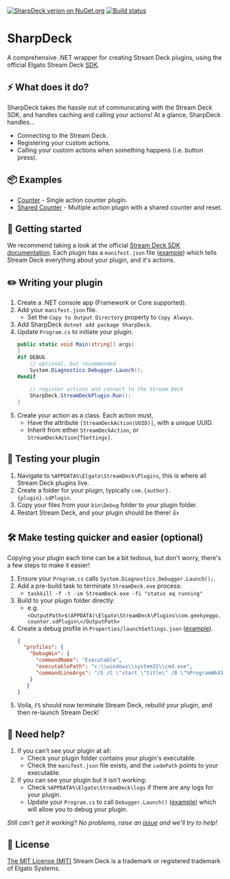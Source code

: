 [![SharpDeck verion on NuGet.org](https://img.shields.io/nuget/v/SharpDeck.svg)](https://www.nuget.org/packages/SharpDeck/) [![Build status](https://github.com/GeekyEggo/SharpDeck/workflows/build/badge.svg)](https://github.com/GeekyEggo/SharpDeck/actions?query=workflow%3Abuild)

# SharpDeck

A comprehensive .NET wrapper for creating Stream Deck plugins, using the official Elgato Stream Deck [SDK](https://developer.elgato.com/documentation/stream-deck/sdk/overview).

## ⚡ What does it do?

SharpDeck takes the hassle out of communicating with the Stream Deck SDK, and handles caching and calling your actions! At a glance, SharpDeck handles...

* Connecting to the Stream Deck.
* Registering your custom actions.
* Calling your custom actions when something happens (i.e. button press).

## :package: Examples

* [Counter](/examples/Counter) - Single action counter plugin.
* [Shared Counter](/examples/SharedCounter) - Multiple action plugin with a shared counter and reset.

## :page_facing_up: Getting started

We recommend taking a look at the official [Stream Deck SDK documentation](https://developer.elgato.com/documentation/stream-deck/sdk/overview/). Each plugin has a `manifest.json` file ([example](/examples/SharedCounter/manifest.json)) which tells Stream Deck everything about your plugin, and it's actions.

## :pencil2: Writing your plugin

1. Create a .NET console app (Framework or Core supported).
1. Add your `manifest.json` file.
   * Set the `Copy to Output Directory` property to `Copy Always`.
1. Add SharpDeck `dotnet add package SharpDeck`.
1. Update `Program.cs` to initiate your plugin.
   ```csharp
   public static void Main(string[] args)
   {
   #if DEBUG
       // optional, but recommended
       System.Diagnostics.Debugger.Launch(); 
   #endif
       
       // register actions and connect to the Stream Deck
       SharpDeck.StreamDeckPlugin.Run();
   }
   ```
1. Create your action as a class. Each action must,
   * Have the attribute `[StreamDeckAction(UUID)]`, with a unique UUID.
   * Inherit from either `StreamDeckAction`, or `StreamDeckAction{TSettings}`.

## :construction: Testing your plugin

1. Navigate to `%APPDATA%\Elgato\StreamDeck\Plugins`, this is where all Stream Deck plugins live.
1. Create a folder for your plugin, typically `com.{author}.{plugin}.sdPlugin`.
1. Copy your files from your `bin\Debug` folder to your plugin folder.
1. Restart Stream Deck, and your plugin should be there! :thumbsup:

## :hammer_and_wrench: Make testing quicker and easier (optional)

Copying your plugin each time can be a bit tedious, but don't worry, there's a few steps to make it easier!

1. Ensure your `Program.cs` calls `System.Diagnostics.Debugger.Launch();`.
1. Add a pre-build task to terminate `StreamDeck.exe` process:
   * `taskkill -f -t -im StreamDeck.exe -fi "status eq running"`
1. Build to your plugin folder directly:
   * e.g. `<OutputPath>$(APPDATA)\Elgato\StreamDeck\Plugins\com.geekyeggo.counter.sdPlugin\</OutputPath>`
1. Create a debug profile in `Properties/launchSettings.json` ([example](/examples/Counter/Properties/launchSettings.json)).
   ```json
   {
     "profiles": {
       "DebugWin": {
         "commandName": "Executable",
         "executablePath": "c:\\windows\\system32\\cmd.exe",
         "commandLineArgs": "/S /C \"start \"title\" /B \"%ProgramW6432%\\Elgato\\StreamDeck\\StreamDeck exe\" \""
       }
      }
   }
   ```
1. Voila, `F5` should now terminate Stream Deck, rebuild your plugin, and then re-launch Stream Deck!


## :rotating_light: Need help?

1. If you can't see your plugin at all:
   * Check your plugin folder contains your plugin's executable. 
   * Check the `manifest.json` file exists, and the `codePath` points to your executable.
1. If you can see your plugin but it isn't working:
   * Check `%APPDATA%\Elgato\StreamDeck\logs` if there are any logs for your plugin.
   * Update your `Program.cs` to call `Debugger.Launch()` ([example](/examples/SharedCounter/Program.cs)) which will allow you to debug your plugin.

*Still can't get it working? No problems, raise an [issue](https://github.com/GeekyEggo/SharpDeck/issues) and we'll try to help!*

## :page_with_curl: License

[The MIT License (MIT)](LICENSE.md)
Stream Deck is a trademark or registered trademark of Elgato Systems.

